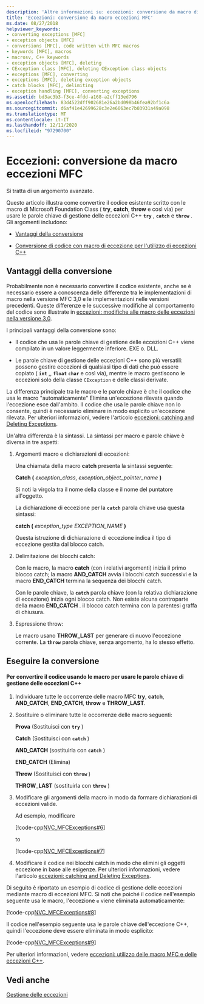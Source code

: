 ```yaml
---
description: 'Altre informazioni su: eccezioni: conversione da macro di eccezioni MFC'
title: 'Eccezioni: conversione da macro eccezioni MFC'
ms.date: 08/27/2018
helpviewer_keywords:
- converting exceptions [MFC]
- exception objects [MFC]
- conversions [MFC], code written with MFC macros
- keywords [MFC], macros
- macrosv, C++ keywords
- exception objects [MFC], deleting
- CException class [MFC], deleting CException class objects
- exceptions [MFC], converting
- exceptions [MFC], deleting exception objects
- catch blocks [MFC], delimiting
- exception handling [MFC], converting exceptions
ms.assetid: bd3ac3b3-f3ce-4fdd-a168-a2cff13ed796
ms.openlocfilehash: 83d4522dff902681e26a2bd098b46fea92bf1c6a
ms.sourcegitcommit: d6af41e42699628c3e2e6063ec7b03931a49a098
ms.translationtype: MT
ms.contentlocale: it-IT
ms.lasthandoff: 12/11/2020
ms.locfileid: "97290700"
---
```

# <a name="exceptions-converting-from-mfc-exception-macros"></a>Eccezioni: conversione da macro eccezioni MFC

Si tratta di un argomento avanzato.

Questo articolo illustra come convertire il codice esistente scritto con le macro di Microsoft Foundation Class ( **try**, **catch**, **throw** e così via) per usare le parole chiave di gestione delle eccezioni C++ **`try`** , **`catch`** e **`throw`** . Gli argomenti includono:

- [Vantaggi della conversione](#_core_advantages_of_converting)

- [Conversione di codice con macro di eccezione per l'utilizzo di eccezioni C++](#_core_doing_the_conversion)

## <a name="advantages-of-converting"></a><a name="_core_advantages_of_converting"></a> Vantaggi della conversione

Probabilmente non è necessario convertire il codice esistente, anche se è necessario essere a conoscenza delle differenze tra le implementazioni di macro nella versione MFC 3,0 e le implementazioni nelle versioni precedenti. Queste differenze e le successive modifiche al comportamento del codice sono illustrate in [eccezioni: modifiche alle macro delle eccezioni nella versione 3,0](exceptions-changes-to-exception-macros-in-version-3-0.md).

I principali vantaggi della conversione sono:

- Il codice che usa le parole chiave di gestione delle eccezioni C++ viene compilato in un valore leggermente inferiore. EXE o. DLL.

- Le parole chiave di gestione delle eccezioni C++ sono più versatili: possono gestire eccezioni di qualsiasi tipo di dati che può essere copiato ( **`int`** ,, **`float`** **`char`** e così via), mentre le macro gestiscono le eccezioni solo della classe `CException` e delle classi derivate.

La differenza principale tra le macro e le parole chiave è che il codice che usa le macro "automaticamente" Elimina un'eccezione rilevata quando l'eccezione esce dall'ambito. Il codice che usa le parole chiave non lo consente, quindi è necessario eliminare in modo esplicito un'eccezione rilevata. Per ulteriori informazioni, vedere l'articolo [eccezioni: catching and Deleting Exceptions](exceptions-catching-and-deleting-exceptions.md).

Un'altra differenza è la sintassi. La sintassi per macro e parole chiave è diversa in tre aspetti:

1. Argomenti macro e dichiarazioni di eccezioni:

   Una chiamata della macro **catch** presenta la sintassi seguente:

   **Catch (** *exception_class*, *exception_object_pointer_name* **)**

   Si noti la virgola tra il nome della classe e il nome del puntatore all'oggetto.

   La dichiarazione di eccezione per la **`catch`** parola chiave usa questa sintassi:

   **catch (** *exception_type* *EXCEPTION_NAME* **)**

   Questa istruzione di dichiarazione di eccezione indica il tipo di eccezione gestita dal blocco catch.

2. Delimitazione dei blocchi catch:

   Con le macro, la macro **catch** (con i relativi argomenti) inizia il primo blocco catch; la macro **AND_CATCH** avvia i blocchi catch successivi e la macro **END_CATCH** termina la sequenza dei blocchi catch.

   Con le parole chiave, la **`catch`** parola chiave (con la relativa dichiarazione di eccezione) inizia ogni blocco catch. Non esiste alcuna controparte della macro **END_CATCH** . il blocco catch termina con la parentesi graffa di chiusura.

3. Espressione throw:

   Le macro usano **THROW_LAST** per generare di nuovo l'eccezione corrente. La **`throw`** parola chiave, senza argomento, ha lo stesso effetto.

## <a name="doing-the-conversion"></a><a name="_core_doing_the_conversion"></a> Eseguire la conversione

#### <a name="to-convert-code-using-macros-to-use-the-c-exception-handling-keywords"></a>Per convertire il codice usando le macro per usare le parole chiave di gestione delle eccezioni C++

1. Individuare tutte le occorrenze delle macro MFC **try**, **catch**, **AND_CATCH**, **END_CATCH**, **throw** e **THROW_LAST**.

2. Sostituire o eliminare tutte le occorrenze delle macro seguenti:

   **Prova** (Sostituisci con **`try`** )

   **Catch** (Sostituisci con **`catch`** )

   **AND_CATCH** (sostituirla con **`catch`** )

   **END_CATCH** (Elimina)

   **Throw** (Sostituisci con **`throw`** )

   **THROW_LAST** (sostituirla con **`throw`** )

3. Modificare gli argomenti della macro in modo da formare dichiarazioni di eccezioni valide.

   Ad esempio, modificare

   [!code-cpp[NVC_MFCExceptions#6](codesnippet/cpp/exceptions-converting-from-mfc-exception-macros_1.cpp)]

   to

   [!code-cpp[NVC_MFCExceptions#7](codesnippet/cpp/exceptions-converting-from-mfc-exception-macros_2.cpp)]

4. Modificare il codice nei blocchi catch in modo che elimini gli oggetti eccezione in base alle esigenze. Per ulteriori informazioni, vedere l'articolo [eccezioni: catching and Deleting Exceptions](exceptions-catching-and-deleting-exceptions.md).

Di seguito è riportato un esempio di codice di gestione delle eccezioni mediante macro di eccezioni MFC. Si noti che poiché il codice nell'esempio seguente usa le macro, l'eccezione `e` viene eliminata automaticamente:

[!code-cpp[NVC_MFCExceptions#8](codesnippet/cpp/exceptions-converting-from-mfc-exception-macros_3.cpp)]

Il codice nell'esempio seguente usa le parole chiave dell'eccezione C++, quindi l'eccezione deve essere eliminata in modo esplicito:

[!code-cpp[NVC_MFCExceptions#9](codesnippet/cpp/exceptions-converting-from-mfc-exception-macros_4.cpp)]

Per ulteriori informazioni, vedere [eccezioni: utilizzo delle macro MFC e delle eccezioni C++](exceptions-using-mfc-macros-and-cpp-exceptions.md).

## <a name="see-also"></a>Vedi anche

[Gestione delle eccezioni](exception-handling-in-mfc.md)<br/>
